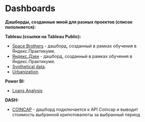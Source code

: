 # Dashboards

**Дашборды, созданные мной для разных проектов (список пополняется):**

**Tableau (ссылки на Tableau Public):**
- [Space Brothers](https://public.tableau.com/app/profile/viktor.k.4624/viz/space_brothers_16479101457910/Dashboard1?publish=yes) - дашборд, созданный в рамках обучения в Яндекс.Практикуме.
- [Яндекс.Дзен](https://public.tableau.com/app/profile/viktor.k.4624/viz/zen_project_16436625392160/Dashboard1?publish=yes) - дашборд, созданный в рамках обучения в Яндекс.Практикуме.
- [Synthetical data](https://public.tableau.com/app/profile/viktor.k.4624/viz/semrush_data/Dashboard1?publish=yes).
- [Urbanization](https://public.tableau.com/app/profile/viktor.k.4624/viz/urbanization_16717458572080/Dashboard1?publish=yes).

**Power BI:**
- [Loans Analysis](dataset.pbix)

**DASH:**
- [COINCAP](coincap.py) - дашборд подключается к API Coincap и выводит стоимость выбранной крипотовалюты за выбранный период
